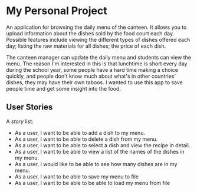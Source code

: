 # My Personal Project

An application for browsing the daily menu of the canteen. It allows
you to upload information about the dishes sold by the food court
each day. Possible features include viewing the different types of 
dishes offered each day; listing the raw materials for all dishes; 
the price of each dish.

The canteen manager can update the daily menu and students can view
the menu. The reason I'm interested in this is that lunchtime is short
every day during the school year, some people have a hard time making
a choice quickly, and people don't know much about what's in other
countries' dishes, they may have their own taboos. I wanted to use
this app to save people time and get some insight into the food.

## User Stories

A *story* list:
- As a user, I want to be able to add a dish to my menu.
- As a user, I want to be able to delete a dish from my menu.
- As a user, I want to be able to select a dish and view the
  recipe in detail.
- As a user, I want to be able to view a list of the names of the
  dishes in my menu.
- As a user, I would like to be able to see how many dishes are in
  my menu.
- As a user, I want to be able to save my menu to file
- As a user, I want to be able to be able to load my menu from file